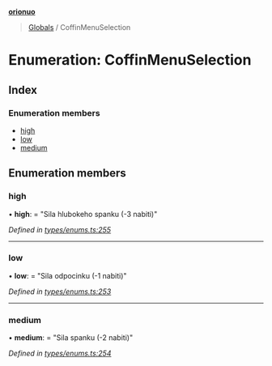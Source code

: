 **[orionuo](../README.md)**

> [Globals](../globals.md) / CoffinMenuSelection

# Enumeration: CoffinMenuSelection

## Index

### Enumeration members

* [high](coffinmenuselection.md#high)
* [low](coffinmenuselection.md#low)
* [medium](coffinmenuselection.md#medium)

## Enumeration members

### high

•  **high**:  = "Sila hlubokeho spanku (-3 nabiti)"

*Defined in [types/enums.ts:255](https://github.com/msviha/orionuo/blob/9d75b1e/src/types/enums.ts#L255)*

___

### low

•  **low**:  = "Sila odpocinku (-1 nabiti)"

*Defined in [types/enums.ts:253](https://github.com/msviha/orionuo/blob/9d75b1e/src/types/enums.ts#L253)*

___

### medium

•  **medium**:  = "Sila spanku (-2 nabiti)"

*Defined in [types/enums.ts:254](https://github.com/msviha/orionuo/blob/9d75b1e/src/types/enums.ts#L254)*

